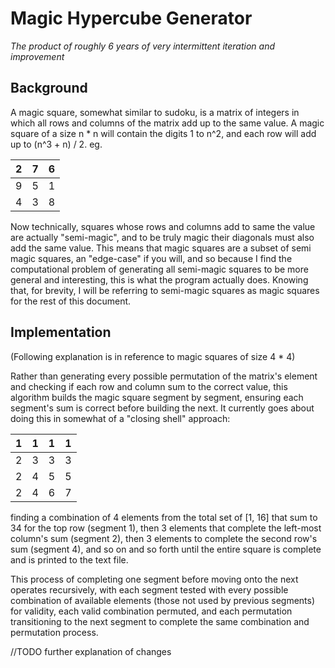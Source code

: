 # Magic Hypercube Generator
*The product of roughly 6 years of very intermittent iteration and improvement*

## Background
A magic square, somewhat similar to sudoku, is a matrix of integers in which all rows and columns of the matrix add up to the same value. A magic square of a size n * n will contain the digits 1 to n^2, and each row will add up to (n^3 + n) / 2. eg. 

2 | 7 | 6 
--|---|--
9 | 5 | 1
4 | 3 |	8

Now technically, squares whose rows and columns add to same the value are actually "semi-magic", and to be truly magic their diagonals must also add the same value. This means that magic squares are a subset of semi magic squares, an "edge-case" if you will, and so because I find the computational problem of generating all semi-magic squares to be more general and interesting, this is what the program actually does. Knowing that, for brevity, I will be referring to semi-magic squares as magic squares for the rest of this document.

## Implementation
(Following explanation is in reference to magic squares of size 4 * 4)

Rather than generating every possible permutation of the matrix's element and checking if each row and column sum to the correct value, this algorithm builds the magic square segment by segment, ensuring each segment's sum is correct before building the next. It currently goes about doing this in somewhat of a "closing shell" approach:

1 | 1 | 1 | 1	
--|---|---|--
2 | 3 | 3 | 3	
2 | 4 |	5 | 5
2 | 4 | 6 | 7

finding a combination of 4 elements from the total set of [1, 16] that sum to 34 for the top row (segment 1), then 3 elements that complete the left-most column's sum (segment 2), then 3 elements to complete the second row's sum (segment 4), and so on and so forth until the entire square is complete and is printed to the text file. 

This process of completing one segment before moving onto the next operates recursively, with each segment tested with every possible combination of available elements (those not used by previous segments) for validity, each valid combination permuted, and each permutation transitioning to the next segment to complete the same combination and permutation process.

//TODO further explanation of changes

